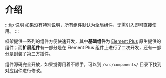# 介绍

:::tip 说明
如果没有特别说明，所有组件默认为全局组件，无需引入即可直接使用。
:::

框架提供一系列的组件方便快速开发，其中**基础组件**为 [Element Plus](https://element-plus.org/#/zh-CN) 原生提供的组件；而**扩展组件**有一部分是在 Element Plus 组件上进行了二次开发，还有一部分是封装了第三方插件。

组件源码完全开放，如果觉得用着不顺手，可以到 `/src/components/` 目录下找到对应组件进行修改。